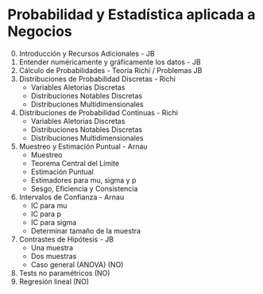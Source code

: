 # Probabilidad y Estadística aplicada a Negocios

0. Introducción y Recursos Adicionales - JB
1. Entender numéricamente y gráficamente los datos - JB
2. Cálculo de Probabilidades - Teoría Richi / Problemas JB
3. Distribuciones de Probabilidad Discretas - Richi
   * Variables Aletorias Discretas
   * Distribuciones Notables Discretas
   * Distribuciones Multidimensionales
4. Distribuciones de Probabilidad Continuas - Richi
   * Variables Aletorias Discretas
   * Distribuciones Notables Discretas
   * Distribuciones Multidimensionales
5. Muestreo y Estimación Puntual - Arnau
   * Muestreo
   * Teorema Central del Límite
   * Estimación Puntual
   * Estimadores para mu, sigma y p
   * Sesgo, Eficiencia y Consistencia
6. Intervalos de Confianza - Arnau
   * IC para mu
   * IC para p
   * IC para sigma
   * Determinar tamaño de la muestra
7. Contrastes de Hipótesis - JB
   * Una muestra
   * Dos muestras
   * Caso general (ANOVA) (NO)
8. Tests no paramétricos (NO)
9. Regresión lineal (NO)
